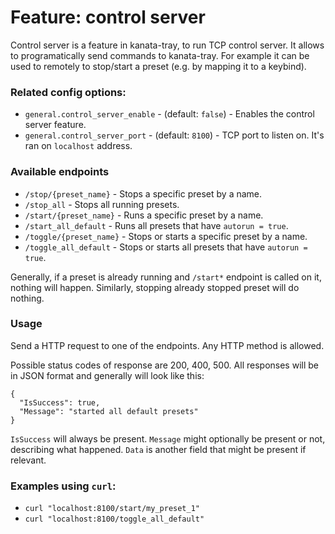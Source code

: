 # Feature: control server

Control server is a feature in kanata-tray, to run TCP control server.
It allows to programatically send commands to kanata-tray.
For example it can be used to remotely to stop/start a preset (e.g. by mapping it to a keybind).

### Related config options:

- `general.control_server_enable` - (default: `false`) - Enables the control server feature.
- `general.control_server_port` - (default: `8100`) - TCP port to listen on. It's ran on `localhost` address.

### Available endpoints

- `/stop/{preset_name}` - Stops a specific preset by a name.
- `/stop_all` - Stops all running presets.
- `/start/{preset_name}` - Runs a specific preset by a name.
- `/start_all_default` - Runs all presets that have `autorun = true`.
- `/toggle/{preset_name}` - Stops or starts a specific preset by a name.
- `/toggle_all_default` - Stops or starts all presets that have `autorun = true`.

Generally, if a preset is already running and `/start*` endpoint is called on it,
nothing will happen. Similarly, stopping already stopped preset will do nothing.

### Usage

Send a HTTP request to one of the endpoints. Any HTTP method is allowed.

Possible status codes of response are 200, 400, 500. All responses will be in JSON format
and generally will look like this:

```
{
  "IsSuccess": true,
  "Message": "started all default presets"
}
```

`IsSuccess` will always be present. `Message` might optionally be present or not,
describing what happened. `Data` is another field that might be present if relevant.

### Examples using `curl`:

- `curl "localhost:8100/start/my_preset_1"`
- `curl "localhost:8100/toggle_all_default"`
